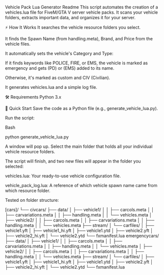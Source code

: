Vehicle Pack Lua Generator Readme
This script automates the creation of a vehicles.lua file for FiveM/GTA V server vehicle packs. It scans your vehicle folders, extracts important data, and organizes it for your server.

⚡ How It Works
It searches the vehicle resource folders you select.

It finds the Spawn Name (from handling.meta), Brand, and Price from the vehicle files.

It automatically sets the vehicle's Category and Type:

If it finds keywords like POLICE, FIRE, or EMS, the vehicle is marked as emergency and gets  (PD) or  (EMS) added to its name.

Otherwise, it's marked as custom and CIV (Civilian).

It generates vehicles.lua and a simple log file.

🛠️ Requirements
Python 3.x

🚀 Quick Start
Save the code as a Python file (e.g., generate_vehicle_lua.py).

Run the script:

Bash

python generate_vehicle_lua.py

A window will pop up. Select the main folder that holds all your individual vehicle resource folders.

The script will finish, and two new files will appear in the folder you selected:

vehicles.lua: Your ready-to-use vehicle configuration file.

vehicle_pack_log.lua: A reference of which vehicle spawn name came from which resource folder.

Tested on folder structure:

[cars]/
└── civcars/
    ├── data/
    │   ├── vehicle1/
    │   │   ├── carcols.meta
    │   │   ├── carvariations.meta
    │   │   ├── handling.meta
    │   │   └── vehicles.meta
    │   ├── vehicle2/
    │   │   ├── carcols.meta
    │   │   ├── carvariations.meta
    │   │   ├── handling.meta
    │   │   └── vehicles.meta
    ├── stream/
    │   └── carfiles/
    │       ├── vehicle1.yft
    │       ├── vehicle1_hi.yft
    │       ├── vehicle1.ytd
    │       ├── vehicle2.yft
    │       ├── vehicle2_hi.yft
    │       └── vehicle2.ytd
    └── fxmanifest.lua
    emergencycars/
    ├── data/
    │   ├── vehicle1/
    │   │   ├── carcols.meta
    │   │   ├── carvariations.meta
    │   │   ├── handling.meta
    │   │   └── vehicles.meta
    │   ├── vehicle2/
    │   │   ├── carcols.meta
    │   │   ├── carvariations.meta
    │   │   ├── handling.meta
    │   │   └── vehicles.meta
    ├── stream/
    │   └── carfiles/
    │       ├── vehicle1.yft
    │       ├── vehicle1_hi.yft
    │       ├── vehicle1.ytd
    │       ├── vehicle2.yft
    │       ├── vehicle2_hi.yft
    │       └── vehicle2.ytd
    └── fxmanifest.lua

